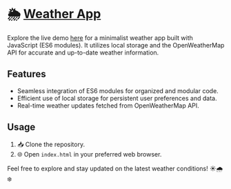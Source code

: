 # 🌦️ [Weather App](https://lokeshsharma19.github.io/project5-weather/)

Explore the live demo [here](https://lokeshsharma19.github.io/project5-weather/) for a minimalist weather app built with JavaScript (ES6 modules). It utilizes local storage and the OpenWeatherMap API for accurate and up-to-date weather information.

## Features
- Seamless integration of ES6 modules for organized and modular code.
- Efficient use of local storage for persistent user preferences and data.
- Real-time weather updates fetched from OpenWeatherMap API.

## Usage
1. 📥 Clone the repository.
2. 🌐 Open `index.html` in your preferred web browser.

Feel free to explore and stay updated on the latest weather conditions! ☀️🌧️❄️
